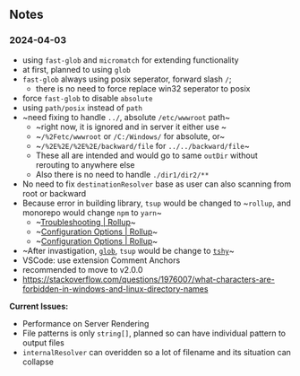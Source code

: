## Notes
### 2024-04-03
- using `fast-glob` and `micromatch` for extending functionality
- at first, planned to using `glob`
- `fast-glob` always using posix seperator, forward slash `/`;
  - there is no need to force replace win32 seperator to posix
- force `fast-glob` to disable `absolute`
- using `path/posix` instead of `path`
- ~need fixing to handle `../`, absolute `/etc/wwwroot` path~
  - ~right now, it is ignored and in server it either use ~
  - ~`/%2Fetc/wwwroot` or `/C:/Windows/` for absolute, or~
  - ~`/%2E%2E/%2E%2E/backward/file` for `../../backward/file`~
  - These all are intended and would go to same `outDir` without rerouting to anywhere else
  - Also there is no need to handle `./dir1/dir2/**`
- No need to fix `destinationResolver` base as user can also scanning from root or backward
- Because error in building library, `tsup` would be changed to ~`rollup`, and monorepo would change `npm` to `yarn`~
  - ~[Troubleshooting | Rollup](https://rollupjs.org/troubleshooting/#warning-treating-module-as-external-dependency)~
  - ~[Configuration Options | Rollup](https://rollupjs.org/configuration-options/#output-globals)~
  - ~[Configuration Options | Rollup](https://rollupjs.org/configuration-options/#output-exports)~
- ~After invastigation, [`glob`](https://www.npmjs.com/package/glob?activeTab=code), `tsup` would be change to [`tshy`](https://www.npmjs.com/package/tshy)~
- VSCode: use extension Comment Anchors
- recommended to move to v2.0.0
- https://stackoverflow.com/questions/1976007/what-characters-are-forbidden-in-windows-and-linux-directory-names

**Current Issues:**

- Performance on Server Rendering
- File patterns is only `string[]`, planned so can have individual pattern to output files
- `internalResolver` can overidden so a lot of filename and its situation can collapse
